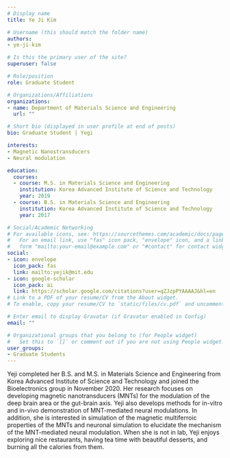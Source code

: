 ```yaml
---
# Display name
title: Ye Ji Kim

# Username (this should match the folder name)
authors:
- ye-ji-kim

# Is this the primary user of the site?
superuser: false

# Role/position
role: Graduate Student

# Organizations/Affiliations
organizations:
- name: Department of Materials Science and Engineering
  url: ""

# Short bio (displayed in user profile at end of posts)
bio: Graduate Student | Yogi

interests:
- Magnetic Nanostransducers
- Neural modulation

education:
  courses:
  - course: M.S. in Materials Science and Engineering
    institution: Korea Advanced Institute of Science and Technology
    year: 2019
  - course: B.S. in Materials Science and Engineering
    institution: Korea Advanced Institute of Science and Technology
    year: 2017

# Social/Academic Networking
# For available icons, see: https://sourcethemes.com/academic/docs/page-builder/#icons
#   For an email link, use "fas" icon pack, "envelope" icon, and a link in the
#   form "mailto:your-email@example.com" or "#contact" for contact widget.
social:
- icon: envelope
  icon_pack: fas
  link: mailto:yejik@mit.edu
- icon: google-scholar
  icon_pack: ai
  link: https://scholar.google.com/citations?user=qZJzpPYAAAAJ&hl=en
# Link to a PDF of your resume/CV from the About widget.
# To enable, copy your resume/CV to `static/files/cv.pdf` and uncomment the lines below.

# Enter email to display Gravatar (if Gravatar enabled in Config)
email: ""

# Organizational groups that you belong to (for People widget)
#   Set this to `[]` or comment out if you are not using People widget.
user_groups:
- Graduate Students
---
```

Yeji completed her B.S. and M.S. in Materials Science and Engineering from Korea Advanced Institute of Science and Technology and joined the Bioelectronics group in November 2020. Her research focuses on developing magnetic nanotransducers (MNTs) for the modulation of the deep brain area or the gut-brain axis. Yeji also develops methods for in-vitro and in-vivo demonstration of MNT-mediated neural modulations. In addition, she is interested in simulation of the magnetic multiferroic properties of the MNTs and neuronal simulation to elucidate the mechanism of the MNT-mediated neural modulation. When she is not in lab, Yeji enjoys exploring nice restaurants, having tea time with beautiful desserts, and burning all the calories from them.